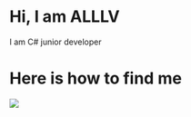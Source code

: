 <h1>Hi, I am ALLLV</h1>

<p>I am C# junior developer<p>

<h1>Here is how to find me</h1>

<div><a href="t.me/alllv_tt"><img src="https://img.shields.io/badge/Telegram-blue?style=for-the-badge&logo=telegram&logoColor=white"></a></div>
